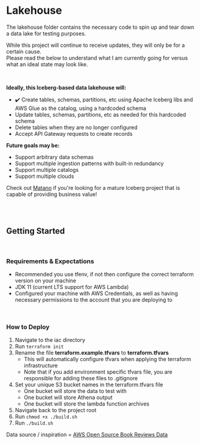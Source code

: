 # Lakehouse

The lakehouse folder contains the necessary code to spin up and tear down a data lake for testing purposes.

While this project will continue to receive updates, they will only be for a certain cause. <br />
Please read the below to understand what I am currently going for versus what an ideal state may look like.

<br />

__Ideally, this Iceberg-based data lakehouse will:__

- :heavy_check_mark: Create tables, schemas, partitions, etc using Apache Iceberg libs and AWS Glue as the catalog, using a hardcoded schema
- Update tables, schemas, partitions, etc as needed for this hardcoded schema
- Delete tables when they are no longer configured
- Accept API Gateway requests to create records 


__Future goals may be:__

- Support arbitrary data schemas
- Support multiple ingestion patterns with built-in redundancy
- Support multiple catalogs
- Support multiple clouds

Check out [Matano](https://github.com/matanolabs/matano) if you're looking for a mature Iceberg project that is capable of providing business value!

<br />
<br />

## Getting Started

<br />

### Requirements & Expectations

- Recommended you use tfenv, if not then configure the correct terraform version on your machine
- JDK 11 (current LTS support for AWS Lambda)
- Configured your machine with AWS Credentials, as well as having necessary permissions to the account that you are deploying to

<br />

### How to Deploy

1. Navigate to the iac directory
1. Run `terraform init` 
1. Rename the file __terraform.example.tfvars__ to __terraform.tfvars__
    - This will automatically configure tfvars when applying the terraform infrastructure
    - Note that if you add environment specific tfvars file, you are responsible for adding these files to .gitignore
1. Set your unique S3 bucket names in the terraform.tfvars file
    - One bucket will store the data to test with
    - One bucket will store Athena output
    - One bucket will store the lambda function archives
1. Navigate back to the project root
1. Run `chmod +x ./build.sh`
1. Run `./build.sh`


Data source / inspiration = [AWS Open Source Book Reviews Data](https://s3.console.aws.amazon.com/s3/buckets/amazon-reviews-pds?region=us-east-1&prefix=parquet/product_category%3DBooks/&showversions=false)

